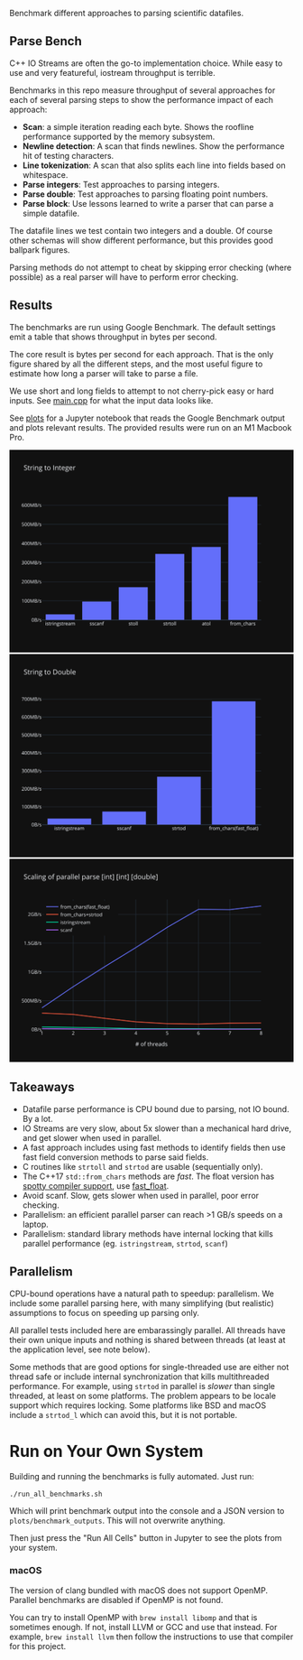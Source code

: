 Benchmark different approaches to parsing scientific datafiles.

## Parse Bench

C++ IO Streams are often the go-to implementation choice. While easy to use and very featureful, iostream throughput is terrible.

Benchmarks in this repo measure throughput of several approaches for each of several parsing steps to show the performance impact of each approach:
 * **Scan**: a simple iteration reading each byte. Shows the roofline performance supported by the memory subsystem.
 * **Newline detection**: A scan that finds newlines. Show the performance hit of testing characters.
 * **Line tokenization**: A scan that also splits each line into fields based on whitespace.
 * **Parse integers**: Test approaches to parsing integers.
 * **Parse double**: Test approaches to parsing floating point numbers.
 * **Parse block**: Use lessons learned to write a parser that can parse a simple datafile.

The datafile lines we test contain two integers and a double. Of course other schemas will show different performance, but this provides good ballpark figures.

Parsing methods do not attempt to cheat by skipping error checking (where possible) as a real parser will have to perform error checking.

## Results

The benchmarks are run using Google Benchmark. The default settings emit a table that shows throughput in bytes per second.

The core result is bytes per second for each approach. That is the only figure shared by all the different steps, and the most useful figure to estimate how long a parser will take to parse a file.

We use short and long fields to attempt to not cherry-pick easy or hard inputs. See [main.cpp](main.cpp) for what the input data looks like.

See [plots](plots/plot.ipynb) for a Jupyter notebook that reads the Google Benchmark output and plots relevant results. The provided results were run on an M1 Macbook Pro.

![string to integer conversion](plots/string-to-integer.svg)
![string to double conversion](plots/string-to-double.svg)
![parallel parse scaling](plots/parallel-parse-scaling.svg)
## Takeaways

* Datafile parse performance is CPU bound due to parsing, not IO bound. By a lot.
* IO Streams are very slow, about 5x slower than a mechanical hard drive, and get slower when used in parallel.
* A fast approach includes using fast methods to identify fields then use fast field conversion methods to parse said fields.
* C routines like `strtoll` and `strtod` are usable (sequentially only).
* The C++17 `std::from_chars` methods are *fast*. The float version has [spotty compiler support](https://en.cppreference.com/w/cpp/compiler_support/17), use [fast_float](https://github.com/fastfloat/fast_float).
* Avoid scanf. Slow, gets slower when used in parallel, poor error checking.
* Parallelism: an efficient parallel parser can reach >1 GB/s speeds on a laptop.
* Parallelism: standard library methods have internal locking that kills parallel performance (eg. `istringstream`, `strtod`, `scanf`)

## Parallelism

CPU-bound operations have a natural path to speedup: parallelism. We include some parallel parsing here, with many simplifying (but realistic) assumptions to focus on speeding up parsing only.

All parallel tests included here are embarassingly parallel. All threads have their own unique inputs and nothing is shared between threads (at least at the application level, see note below).

Some methods that are good options for single-threaded use are either not thread safe or include internal synchronization that kills multithreaded performance.
For example, using `strtod` in parallel is *slower* than single threaded, at least on some platforms. The problem appears to be locale support which requires locking. Some platforms like BSD and macOS include a `strtod_l` which can avoid this, but it is not portable.

# Run on Your Own System

Building and running the benchmarks is fully automated. Just run:

```shell
./run_all_benchmarks.sh
```

Which will print benchmark output into the console and a JSON version to `plots/benchmark_outputs`. This will not overwrite anything.

Then just press the "Run All Cells" button in Jupyter to see the plots from your system.

### macOS
The version of clang bundled with macOS does not support OpenMP. Parallel benchmarks are disabled if OpenMP is not found.

You can try to install OpenMP with `brew install libomp` and that is sometimes enough. If not, install LLVM or GCC and use that instead. For example, `brew install llvm` then follow the instructions to use that compiler for this project.

